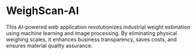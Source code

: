 # WeighScan-AI
This AI-powered web application revolutionizes industrial weight estimation using machine learning and image processing. By eliminating physical weighing scales, it enhances business transparency, saves costs, and ensures material quality assurance.

